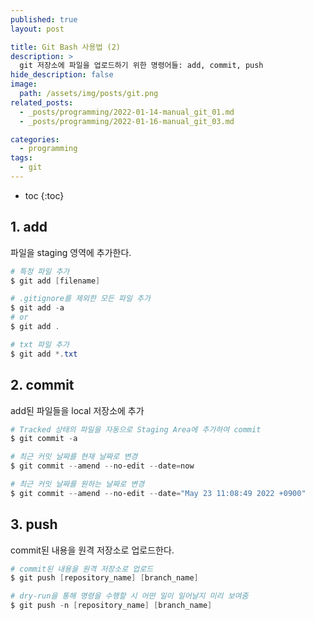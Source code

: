 ```yaml
---
published: true
layout: post

title: Git Bash 사용법 (2)
description: >
  git 저장소에 파일을 업로드하기 위한 명령어들: add, commit, push
hide_description: false
image: 
  path: /assets/img/posts/git.png
related_posts:
  - _posts/programming/2022-01-14-manual_git_01.md
  - _posts/programming/2022-01-16-manual_git_03.md

categories:
  - programming
tags:
  - git
---
```

* toc
{:toc}

## 1. add

파일을 staging 영역에 추가한다.

```powershell
# 특정 파일 추가
$ git add [filename]

# .gitignore를 제외한 모든 파일 추가
$ git add -a
# or
$ git add .

# txt 파일 추가
$ git add *.txt
```

## 2. commit

add된 파일들을 local 저장소에 추가

```powershell
# Tracked 상태의 파일을 자동으로 Staging Area에 추가하여 commit
$ git commit -a

# 최근 커밋 날짜를 현재 날짜로 변경
$ git commit --amend --no-edit --date=now

# 최근 커밋 날짜를 원하는 날짜로 변경
$ git commit --amend --no-edit --date="May 23 11:08:49 2022 +0900"
```

## 3. push

commit된 내용을 원격 저장소로 업로드한다.

```powershell
# commit된 내용을 원격 저장소로 업로드
$ git push [repository_name] [branch_name]

# dry-run을 통해 명령을 수행할 시 어떤 일이 일어날지 미리 보여줌
$ git push -n [repository_name] [branch_name]
```